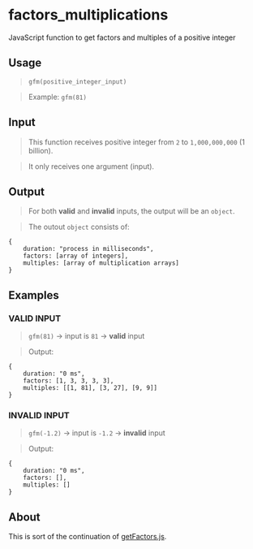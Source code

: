 # factors_multiplications
JavaScript function to get factors and multiples of a positive integer

## Usage
> `gfm(positive_integer_input)`

> Example: `gfm(81)`

## Input
> This function receives positive integer from `2` to `1,000,000,000` (1 billion).

> It only receives one argument (input).

## Output 
> For both **valid** and **invalid** inputs, the output will be an `object`.

> The outout `object` consists of:
```
{
    duration: "process in milliseconds",
    factors: [array of integers],
    multiples: [array of multiplication arrays]
}
```

## Examples
### VALID INPUT
> `gfm(81)` → input is `81` → **valid** input

> Output:

```
{
    duration: "0 ms",
    factors: [1, 3, 3, 3, 3],
    multiples: [[1, 81], [3, 27], [9, 9]]
}
```
### INVALID INPUT
> `gfm(-1.2)` → input is `-1.2` → **invalid** input

> Output:

```
{
    duration: "0 ms",
    factors: [],
    multiples: []
}
```
## About
This is sort of the continuation of <a href="https://github.com/monkeyraptor/getFactors.js">getFactors.js</a>.
